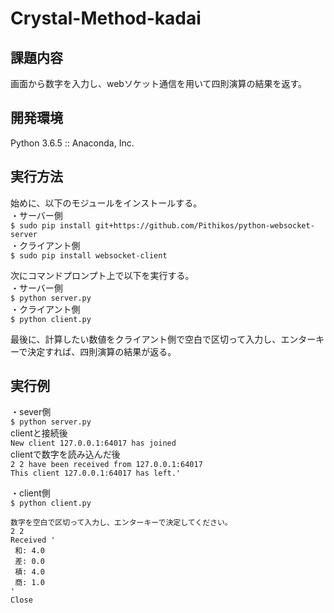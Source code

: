 # Crystal-Method-kadai


## 課題内容
画面から数字を入力し、webソケット通信を用いて四則演算の結果を返す。

## 開発環境
Python 3.6.5 :: Anaconda, Inc.

## 実行方法
始めに、以下のモジュールをインストールする。  
・サーバー側  
`$ sudo pip install git+https://github.com/Pithikos/python-websocket-server`  
・クライアント側  
`$ sudo pip install websocket-client`  

次にコマンドプロンプト上で以下を実行する。  
・サーバー側  
`$ python server.py`  
・クライアント側  
`$ python client.py`

最後に、計算したい数値をクライアント側で空白で区切って入力し、エンターキーで決定すれば、四則演算の結果が返る。

## 実行例

・sever側  
`$ python server.py`  
clientと接続後  
`New client 127.0.0.1:64017 has joined`  
clientで数字を読み込んだ後  
`2 2 have been received from 127.0.0.1:64017`  
`This client 127.0.0.1:64017 has left.'`  

・client側  
`$ python client.py`  
```
数字を空白で区切って入力し、エンターキーで決定してください。  
2 2  
Received '  
 和: 4.0  
 差: 0.0  
 積: 4.0  
 商: 1.0  
'  
Close
```
